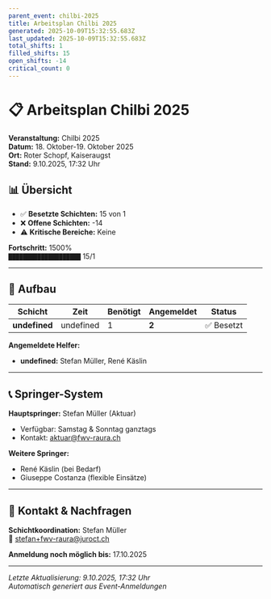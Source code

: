 ```yaml
---
parent_event: chilbi-2025
title: Arbeitsplan Chilbi 2025
generated: 2025-10-09T15:32:55.683Z
last_updated: 2025-10-09T15:32:55.683Z
total_shifts: 1
filled_shifts: 15
open_shifts: -14
critical_count: 0
---
```


# 📋 Arbeitsplan Chilbi 2025

**Veranstaltung:** Chilbi 2025  
**Datum:** 18. Oktober-19. Oktober 2025  
**Ort:** Roter Schopf, Kaiseraugst  
**Stand:** 9.10.2025, 17:32 Uhr

## 📊 Übersicht

- ✅ **Besetzte Schichten:** 15 von 1
- ❌ **Offene Schichten:** -14
- ⚠️ **Kritische Bereiche:** Keine


**Fortschritt:** 1500%  
`████████████████████` 15/1

---

## 🔨 Aufbau

| Schicht | Zeit | Benötigt | Angemeldet | Status |
|---------|------|----------|------------|---------|
| **undefined** | undefined | 1 | **2** | ✅ Besetzt |

**Angemeldete Helfer:**
- **undefined:** Stefan Müller, René Käslin

---





## 📞 Springer-System

**Hauptspringer:** Stefan Müller (Aktuar)
- Verfügbar: Samstag & Sonntag ganztags
- Kontakt: aktuar@fwv-raura.ch

**Weitere Springer:**
- René Käslin (bei Bedarf)
- Giuseppe Costanza (flexible Einsätze)

---

## 📧 Kontakt & Nachfragen

**Schichtkoordination:** Stefan Müller  
📧 stefan+fwv-raura@juroct.ch  

**Anmeldung noch möglich bis:** 17.10.2025

---

*Letzte Aktualisierung: 9.10.2025, 17:32 Uhr*  
*Automatisch generiert aus Event-Anmeldungen*
